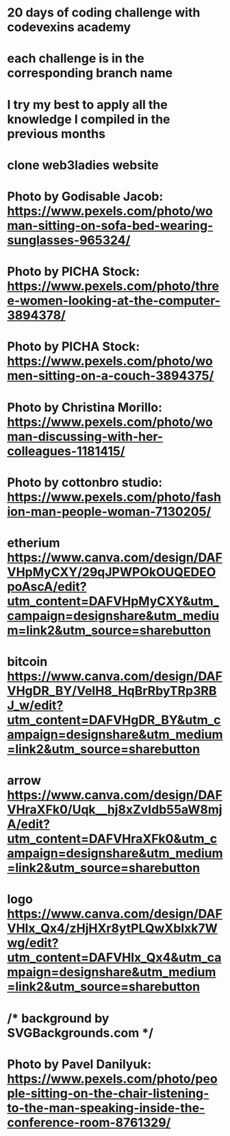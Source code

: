 # 20 days of coding challenge with codevexins academy
# each challenge is in the corresponding branch name
# I try my best to apply all the knowledge I compiled in the previous months
# clone web3ladies website
# Photo by Godisable Jacob: https://www.pexels.com/photo/woman-sitting-on-sofa-bed-wearing-sunglasses-965324/
# Photo by PICHA Stock: https://www.pexels.com/photo/three-women-looking-at-the-computer-3894378/
# Photo by PICHA Stock: https://www.pexels.com/photo/women-sitting-on-a-couch-3894375/
# Photo by Christina Morillo: https://www.pexels.com/photo/woman-discussing-with-her-colleagues-1181415/
# Photo by cottonbro studio: https://www.pexels.com/photo/fashion-man-people-woman-7130205/
# etherium https://www.canva.com/design/DAFVHpMyCXY/29qJPWPOkOUQEDEOpoAscA/edit?utm_content=DAFVHpMyCXY&utm_campaign=designshare&utm_medium=link2&utm_source=sharebutton
# bitcoin https://www.canva.com/design/DAFVHgDR_BY/VelH8_HqBrRbyTRp3RBJ_w/edit?utm_content=DAFVHgDR_BY&utm_campaign=designshare&utm_medium=link2&utm_source=sharebutton
# arrow https://www.canva.com/design/DAFVHraXFk0/Uqk__hj8xZvIdb55aW8mjA/edit?utm_content=DAFVHraXFk0&utm_campaign=designshare&utm_medium=link2&utm_source=sharebutton
# logo https://www.canva.com/design/DAFVHlx_Qx4/zHjHXr8ytPLQwXblxk7Wwg/edit?utm_content=DAFVHlx_Qx4&utm_campaign=designshare&utm_medium=link2&utm_source=sharebutton
# /* background by SVGBackgrounds.com */
# Photo by Pavel Danilyuk: https://www.pexels.com/photo/people-sitting-on-the-chair-listening-to-the-man-speaking-inside-the-conference-room-8761329/